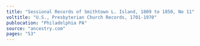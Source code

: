 ```yaml
---
title: "Sessional Records of Smithtown L. Island, 1809 to 1850, No 11"
voltitle: "U.S., Presbyterian Church Records, 1701-1970"
publocation: "Philadelphia PA"
source: "ancestry.com"
pages: "53"
---
```

